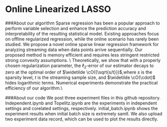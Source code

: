 # Online Linearized LASSO
###About our algorithm
Sparse regression has been a popular approach to perform variable selection and enhance the prediction accuracy and interpretability of the resulting statistical model. Existing approaches focus on offline regularized regression, while the online scenario has rarely been studied. We propose a novel online sparse linear regression framework for analyzing streaming data when data points arrive sequentially. Our proposed method is memory efficient and requires less stringent restricted strong convexity assumptions. \\
Theoretically,  we show that with a properly chosen regularization parameter, the $\ell_2$-error of our estimator decays to zero at the optimal order of $\widetilde \cO({\sqrt{s/t}})$,where $s$ is the sparsity level, $t$ is the streaming sample size, and $\widetilde \cO(\cdot)$ hides  logarithmic terms. Numerical experiments demonstrate the practical efficiency of our algorithm.\\

###About our code
We post three experiment files in this github repository. Independent.ipynb and Topelitz.ipynb are the experiments in independent settings and corelated settings, respectively. initial_batch.ipynb shows the experiment results when initial batch size is extremely samll. We also upload two experiment data record, which can be used  to plot the results directly.
